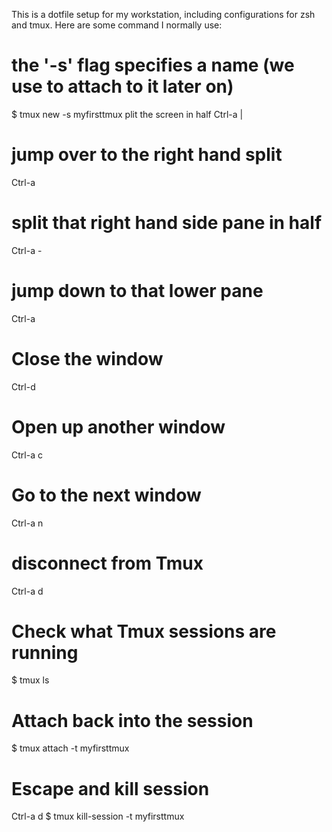 This is a dotfile setup for my workstation, including configurations for zsh and tmux.
Here are some command I normally use:
# the '-s' flag specifies a name (we use to attach to it later on)
$ tmux new -s myfirsttmux
plit the screen in half
Ctrl-a |

# jump over to the right hand split
Ctrl-a 

# split that right hand side pane in half
Ctrl-a -

# jump down to that lower pane
Ctrl-a 

# Close the window
Ctrl-d

# Open up another window
Ctrl-a c

# Go to the next window
Ctrl-a n

# disconnect from Tmux
Ctrl-a d

# Check what Tmux sessions are running
$ tmux ls

# Attach back into the session
$ tmux attach -t myfirsttmux

# Escape and kill session
Ctrl-a d
$ tmux kill-session -t myfirsttmux

